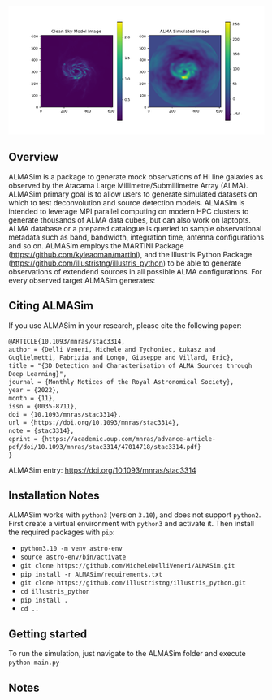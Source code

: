 ![Alt text](pictures/ALMASim_banner.png)

## Overview

ALMASim is a package to generate mock observations of HI line galaxies as observed by the Atacama Large Millimetre/Submillimetre Array (ALMA). ALMASim primary goal is to allow users to generate simulated datasets on which to test deconvolution and source detection models. ALMASim is intended to leverage MPI parallel computing on modern HPC clusters to generate thousands of ALMA data cubes, but can also work on laptopts. 
ALMA database or a prepared catalogue is queried to sample observational 
metadata such as band, bandwidth, integration time, antenna configurations and so on. 
ALMASim employs the MARTINI Package (https://github.com/kyleaoman/martini), and the Illustris Python Package (https://github.com/illustristng/illustris_python) to be able to generate observations of extendend sources in all possible ALMA configurations.
For every observed target ALMASim generates:

## Citing ALMASim

   
If you use ALMASim in your research, please cite the following paper:


    @ARTICLE{10.1093/mnras/stac3314,
    author = {Delli Veneri, Michele and Tychoniec, Łukasz and Guglielmetti, Fabrizia and Longo, Giuseppe and Villard, Eric},
    title = "{3D Detection and Characterisation of ALMA Sources through Deep Learning}",
    journal = {Monthly Notices of the Royal Astronomical Society},
    year = {2022},
    month = {11},
    issn = {0035-8711}, 
    doi = {10.1093/mnras/stac3314},
    url = {https://doi.org/10.1093/mnras/stac3314},
    note = {stac3314},
    eprint = {https://academic.oup.com/mnras/advance-article-pdf/doi/10.1093/mnras/stac3314/47014718/stac3314.pdf}
    }

ALMASim entry: https://doi.org/10.1093/mnras/stac3314

## Installation Notes


ALMASim works with ``python3`` (version ``3.10``), and does not support ``python2``.
First create a virtual environment with ``python3`` and activate it. Then install the required packages with ``pip``:

- ```python3.10 -m venv astro-env```
- ```source astro-env/bin/activate```
- ```git clone https://github.com/MicheleDelliVeneri/ALMASim.git```
- ```pip install -r ALMASim/requirements.txt```
- ```git clone https://github.com/illustristng/illustris_python.git```
- ```cd illustris_python```
- ```pip install .```
- ```cd ..```


## Getting started

To run the simulation, just navigate to the ALMASim folder and execute 
```python main.py ```
## Notes
